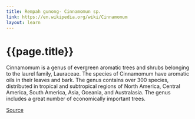 ```yaml
---
title: Rempah gunong- Cinnamomun sp.
link: https://en.wikipedia.org/wiki/Cinnamomum
layout: learn
---
```

# {{page.title}}

Cinnamomum is a genus of evergreen aromatic trees and shrubs belonging to the laurel family, Lauraceae. The species of Cinnamomum have aromatic oils in their leaves and bark. The genus contains over 300 species, distributed in tropical and subtropical regions of North America, Central America, South America, Asia, Oceania, and Australasia. The genus includes a great number of economically important trees.

[Source](page.link)
